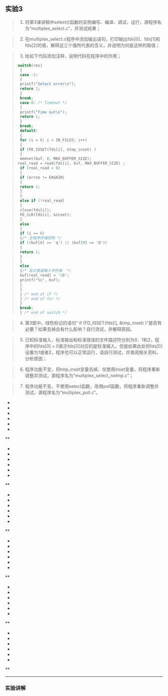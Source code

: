 ## 实验3

> 1. 将第3课讲稿中select()函数的实例编写、编译、调试、运行，源程序名为“multiplex_select.c”，并测试结果；

> 2. 在multiplex_select.c程序中添加输出语句，打印输出fds[0]、fds[1]和fds[2]的值，解释这三个值所代表的含义，并说明为何是这样的取值；

> 3. 给如下代码添加注释，说明代码在程序中的作用；
>
> ```c
> switch(res)
>  {
>  case -1:
>  {
>  printf("Select error\n");
>  return 1;
>  }
>  break;
>  case 0: /* Timeout */
>  {
>  printf("Time out\n");
>  return 1;
>  }
>  break;
>  default:
>  {
>  for (i = 0; i < IN_FILES; i++)
>  {
>  if (FD_ISSET(fds[i], &tmp_inset) )
>  {
>  memset(buf, 0, MAX_BUFFER_SIZE);
> real_read = read(fds[i], buf, MAX_BUFFER_SIZE) ;
>  if (real_read < 0)
>  {
>  if (errno != EAGAIN)
>  {
>  return 1;
>  }
>  }
>  else if (!real_read)
>  {
>  close(fds[i]);
>  FD_CLR(fds[i], &inset);
>  }
>  else
>  {
>  if (i == 0)
>  {/* 主程序终端控制 */
>  if ((buf[0] == 'q') || (buf[0] == 'Q'))
>  {
>  return 1;
>  }
>  }
>  else
>  {/* 显示管道输入字符串  */
>  buf[real_read] = '\0';
>  printf("%s", buf);
>  }
>  }
>  } /* end of if */
>  } /* end of for */
>  }
>  break;
>  } /* end of switch */
> ```

> 4. 第3题中，绿色标记的语句“ if (FD_ISSET(fds[i], &tmp_inset) )”是否有必要？如果去掉会有什么影响？自行测试，并解释原因。

> 5. 已知标准输入、标准输出和标准错误的文件描述符分别为0、1和2，程序中的fds[0] = 0表示fds[0]对应的是标准输入，但是如果此处将fds[0]设置为1或者2，程序也可以正常运行，请自行测试，并查阅相关资料，分析原因； 

> 6. 程序功能不变，将tmp_inset变量去掉，仅使用inset变量，将程序重新调整并测试，源程序名为“multiplex_select_notmp.c”；

> 7. 程序功能不变，不使用select函数，改用poll函数，将程序重新调整并测试，源程序名为“multiplex_poll.c”。

*

*

*

*

*

*

**

*

*

*

*

*

*

**

*

*

*

*

*

*

**

*

*

*

*

*

*

**

*

*

*

*

*

*

**

*

*

*

*

*

*

**

---

### 实验讲解